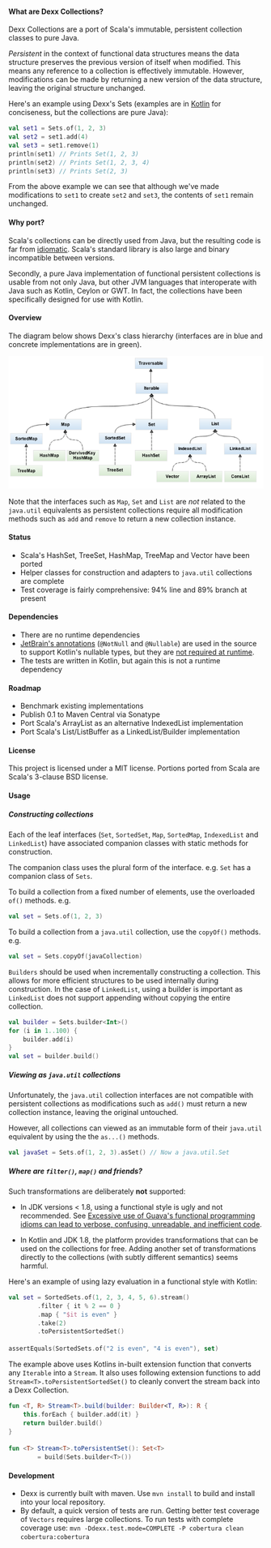 #### What are Dexx Collections?

Dexx Collections are a port of Scala's immutable, persistent collection classes to pure Java.

_Persistent_ in the context of functional data structures means the data structure preserves the previous version of itself when modified. This means any reference to a collection is effectively immutable. However, modifications can be made by returning a new version of the data structure, leaving the original structure unchanged.

Here's an example using Dexx's Sets (examples are in [Kotlin](http://kotlin.jetbrains.org/) for conciseness, but the collections are pure Java):
```kotlin
val set1 = Sets.of(1, 2, 3)
val set2 = set1.add(4)
val set3 = set1.remove(1)
println(set1) // Prints Set(1, 2, 3)
println(set2) // Prints Set(1, 2, 3, 4)
println(set3) // Prints Set(2, 3)
```

From the above example we can see that although we've made modifications to `set1` to create `set2` and `set3`, the contents of `set1` remain unchanged.

#### Why port?

Scala's collections can be directly used from Java, but the resulting code is far from [idiomatic](http://stackoverflow.com/questions/6578615/how-to-use-scala-collection-immutable-list-in-a-java-code). Scala's standard library is also large and binary incompatible between versions.

Secondly, a pure Java implementation of functional persistent collections is usable from not only Java, but other JVM languages that interoperate with Java such as Kotlin, Ceylon or GWT. In fact, the collections have been specifically designed for use with Kotlin.

#### Overview

The diagram below shows Dexx's class hierarchy (interfaces are in blue and concrete implementations are in green).

![Dexx Collections Overview](/docs/dexxcollections.png "Dexx Collections Overview")

Note that the interfaces such as `Map`, `Set` and `List` are *not* related to the `java.util` equivalents as persistent collections require all modification methods such as `add` and `remove` to return a new collection instance.

#### Status
* Scala's HashSet, TreeSet, HashMap, TreeMap and Vector have been ported
* Helper classes for construction and adapters to `java.util` collections are complete
* Test coverage is fairly comprehensive: 94% line and 89% branch at present

#### Dependencies
* There are no runtime dependencies
* [JetBrain's annotations](https://www.jetbrains.com/idea/documentation/howto.html) (`@NotNull` and `@Nullable`) are used in the source to support Kotlin's nullable types, but they are [not required at runtime](http://stackoverflow.com/questions/3567413/why-doesnt-a-missing-annotation-cause-a-classnotfoundexception-at-runtime).
* The tests are written in Kotlin, but again this is not a runtime dependency

#### Roadmap
* Benchmark existing implementations
* Publish 0.1 to Maven Central via Sonatype
* Port Scala's ArrayList as an alternative IndexedList implementation
* Port Scala's List/ListBuffer as a LinkedList/Builder implementation

#### License
This project is licensed under a MIT license. Portions ported from Scala are Scala's 3-clause BSD license.

#### Usage

##### Constructing collections

Each of the leaf interfaces (`Set`, `SortedSet`, `Map`, `SortedMap`, `IndexedList` and `LinkedList`) have
associated companion classes with static methods for construction.

The companion class uses the plural form of the interface. e.g. `Set` has a companion class of `Sets`.

To build a collection from a fixed number of elements, use the overloaded `of()` methods. e.g.
```kotlin
val set = Sets.of(1, 2, 3)
```
To build a collection from a `java.util` collection, use the `copyOf()` methods. e.g.
```kotlin
val set = Sets.copyOf(javaCollection)
```
`Builders` should be used when incrementally constructing a collection. This allows for more efficient structures
to be used internally during construction. In the case of `LinkedList`, using a builder is important as `LinkedList` does not support appending without copying the entire collection.
```kotlin
val builder = Sets.builder<Int>()
for (i in 1..100) {
    builder.add(i)
}
val set = builder.build()
```
##### Viewing as `java.util` collections

Unfortunately, the `java.util` collection interfaces are not compatible with persistent collections as
modifications such as `add()` must return a new collection instance, leaving the original untouched.

However, all collections can viewed as an immutable form of their `java.util` equivalent by using the
the `as...()` methods.
```kotlin
val javaSet = Sets.of(1, 2, 3).asSet() // Now a java.util.Set
```
##### Where are `filter()`, `map()` and friends?

Such transformations are deliberately <b>not</b> supported:

* In JDK versions < 1.8, using a functional style is ugly and not recommended.
  See [Excessive use of Guava's functional programming idioms can lead to verbose, confusing, unreadable, and inefficient code](http://code.google.com/p/guava-libraries/wiki/FunctionalExplained).

* In Kotlin and JDK 1.8, the platform provides transformations that can be used on the collections for free.
  Adding another set of transformations directly to the collections (with subtly different semantics) seems harmful.

Here's an example of using lazy evaluation in a functional style with Kotlin:

```kotlin
val set = SortedSets.of(1, 2, 3, 4, 5, 6).stream()
        .filter { it % 2 == 0 }
        .map { "$it is even" }
        .take(2)
        .toPersistentSortedSet()

assertEquals(SortedSets.of("2 is even", "4 is even"), set)
```
The example above uses Kotlins in-built extension function that converts any `Iterable` into a `Stream`.
It also uses following extension functions to add `Stream<T>.toPersistentSortedSet()` to cleanly convert the stream
back into a Dexx Collection.

```kotlin
fun <T, R> Stream<T>.build(builder: Builder<T, R>): R {
    this.forEach { builder.add(it) }
    return builder.build()
}

fun <T> Stream<T>.toPersistentSet(): Set<T>
        = build(Sets.builder<T>())
```

#### Development
* Dexx is currently built with maven. Use `mvn install` to build and install into your local repository.
* By default, a quick version of tests are run. Getting better test coverage of `Vectors` requires large
  collections. To run tests with complete coverage use: `mvn -Ddexx.test.mode=COMPLETE -P cobertura clean cobertura:cobertura`
